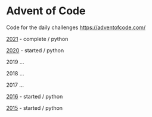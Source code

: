 # Advent of Code

Code for the daily challenges
https://adventofcode.com/

[2021](https://github.com/TragicMayhem/advent_of_code/tree/master/aoc_2021) - complete / python

[2020](https://github.com/TragicMayhem/advent_of_code/tree/master/aoc_2020) - started / python

2019 ...

2018 ...

2017 ... 

[2016](https://github.com/TragicMayhem/advent_of_code/tree/master/aoc_2016) - started / python

[2015](https://github.com/TragicMayhem/advent_of_code/tree/master/aoc_2015) - started / python
